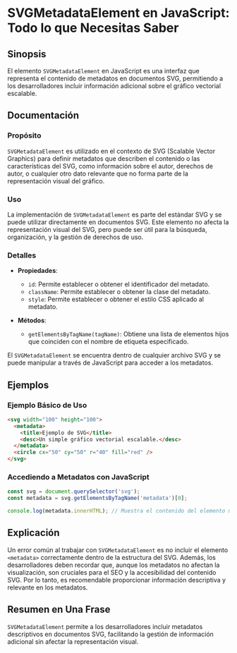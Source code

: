 <!--
Meta Description: # SVGMetadataElement en JavaScript: Todo lo que Necesitas Saber ## Sinopsis El elemento `SVGMetadataElement` en JavaScript es una interfaz que represe...
Meta Keywords: svg, del, svgmetadataelement, metadatos, metadata
-->

# SVGMetadataElement en JavaScript: Todo lo que Necesitas Saber

## Sinopsis
El elemento `SVGMetadataElement` en JavaScript es una interfaz que representa el contenido de metadatos en documentos SVG, permitiendo a los desarrolladores incluir información adicional sobre el gráfico vectorial escalable.

## Documentación

### Propósito
`SVGMetadataElement` es utilizado en el contexto de SVG (Scalable Vector Graphics) para definir metadatos que describen el contenido o las características del SVG, como información sobre el autor, derechos de autor, o cualquier otro dato relevante que no forma parte de la representación visual del gráfico.

### Uso
La implementación de `SVGMetadataElement` es parte del estándar SVG y se puede utilizar directamente en documentos SVG. Este elemento no afecta la representación visual del SVG, pero puede ser útil para la búsqueda, organización, y la gestión de derechos de uso.

### Detalles
- **Propiedades**:
  - `id`: Permite establecer o obtener el identificador del metadato.
  - `className`: Permite establecer o obtener la clase del metadato.
  - `style`: Permite establecer o obtener el estilo CSS aplicado al metadato.

- **Métodos**:
  - `getElementsByTagName(tagName)`: Obtiene una lista de elementos hijos que coinciden con el nombre de etiqueta especificado.

El `SVGMetadataElement` se encuentra dentro de cualquier archivo SVG y se puede manipular a través de JavaScript para acceder a los metadatos.

## Ejemplos

### Ejemplo Básico de Uso
```html
<svg width="100" height="100">
  <metadata>
    <title>Ejemplo de SVG</title>
    <desc>Un simple gráfico vectorial escalable.</desc>
  </metadata>
  <circle cx="50" cy="50" r="40" fill="red" />
</svg>
```

### Accediendo a Metadatos con JavaScript
```javascript
const svg = document.querySelector('svg');
const metadata = svg.getElementsByTagName('metadata')[0];

console.log(metadata.innerHTML); // Muestra el contenido del elemento metadata
```

## Explicación
Un error común al trabajar con `SVGMetadataElement` es no incluir el elemento `<metadata>` correctamente dentro de la estructura del SVG. Además, los desarrolladores deben recordar que, aunque los metadatos no afectan la visualización, son cruciales para el SEO y la accesibilidad del contenido SVG. Por lo tanto, es recomendable proporcionar información descriptiva y relevante en los metadatos.

## Resumen en Una Frase
`SVGMetadataElement` permite a los desarrolladores incluir metadatos descriptivos en documentos SVG, facilitando la gestión de información adicional sin afectar la representación visual.